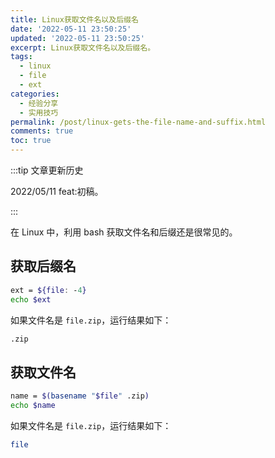 ```yaml
---
title: Linux获取文件名以及后缀名
date: '2022-05-11 23:50:25'
updated: '2022-05-11 23:50:25'
excerpt: Linux获取文件名以及后缀名。
tags:
  - linux
  - file
  - ext
categories:
  - 经验分享
  - 实用技巧
permalink: /post/linux-gets-the-file-name-and-suffix.html
comments: true
toc: true
---
```

:::tip 文章更新历史

2022/05/11 feat:初稿。

:::

在 Linux 中，利用 bash 获取文件名和后缀还是很常见的。

## 获取后缀名

```bash
ext = ${file: -4}
echo $ext
```

如果文件名是 `file.zip`，运行结果如下：

```bash
.zip
```

## 获取文件名

```bash
name = $(basename "$file" .zip)
echo $name
```

如果文件名是 `file.zip`，运行结果如下：

```bash
file
```